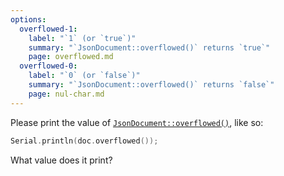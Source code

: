 ```yaml
---
options:
  overflowed-1:
    label: "`1` (or `true`)"
    summary: "`JsonDocument::overflowed()` returns `true`"
    page: overflowed.md
  overflowed-0:
    label: "`0` (or `false`)"
    summary: "`JsonDocument::overflowed()` returns `false`"
    page: nul-char.md
---
```


Please print the value of [`JsonDocument::overflowed()`](/v6/api/jsondocument/overflowed/), like so:

```c++
Serial.println(doc.overflowed());
```

What value does it print?
